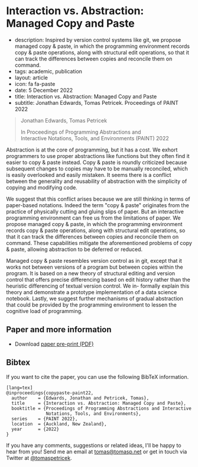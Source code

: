 # Interaction vs. Abstraction: Managed Copy and Paste

 - description: Inspired by version control systems like git, we
    propose managed copy & paste, in which the programming environment records copy & paste operations,
    along with structural edit operations, so that it can track the differences between copies and
    reconcile them on command.
 - tags: academic, publication
 - layout: article
 - icon: fa fa-paste
 - date: 5 December 2022
 - title: Interaction vs. Abstraction: Managed Copy and Paste
 - subtitle: Jonathan Edwards, Tomas Petricek. Proceedings of PAINT 2022

> Jonathan Edwards, Tomas Petricek
>
> In Proceedings of Programming Abstractions and  
> Interactive Notations, Tools, and Environments (PAINT) 2022

Abstraction is at the core of programming, but it has a cost. We exhort programmers to use proper
abstractions like functions but they often find it easier to copy & paste instead. Copy & paste
is roundly criticized because subsequent changes to copies may have to be manually reconciled,
which is easily overlooked and easily mistaken. It seems there is a conflict between the generality
and reusability of abstraction with the simplicity of copying and modifying code.

We suggest that this conflict arises because we are still thinking in terms of paper-based notations.
Indeed the term "copy & paste" originates from the practice of physically cutting and gluing slips
of paper. But an interactive programming environment can free us from the limitations of paper. We
propose managed copy & paste, in which the programming environment records copy & paste operations,
along with structural edit operations, so that it can track the differences between copies and
reconcile them on command. These capabilities mitigate the aforementioned problems of copy & paste,
allowing abstraction to be deferred or reduced.

Managed copy & paste resembles version control as in git, except that it works not between versions
of a program but between copies within the program. It is based on a new theory of structural
editing and version control that offers precise differencing based on edit history rather than
the heuristic differencing of textual version control. We in- formally explain this theory and
demonstrate a prototype implementation of a data science notebook. Lastly, we suggest further
mechanisms of gradual abstraction that could be provided by the programming environment to
lessen the cognitive load of programming.

## Paper and more information

 - Download [paper pre-print (PDF)](paint22.pdf)

## <a id="cite">Bibtex</a>
If you want to cite the paper, you can use the following BibTeX information.

    [lang=tex]
    @inproceedings{copypaste-paint22,
      author    = {Edwards, Jonathan and Petricek, Tomas},
      title     = {Interaction vs. Abstraction: Managed Copy and Paste},
      booktitle = {Proceedings of Programming Abstractions and Interactive
                   Notations, Tools, and Environments},
      series    = {PAINT 2022},
      location  = {Auckland, New Zealand},
      year      = {2022}
    }

If you have any comments, suggestions or related ideas, I'll be happy to
hear from you! Send me an email at [tomas@tomasp.net](mailto:tomas@tomasp.net)
or get in touch via Twitter at [@tomaspetricek](http://twitter.com/tomaspetricek).
